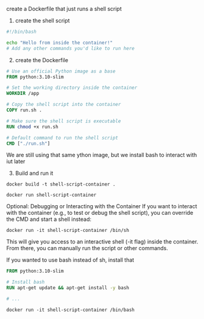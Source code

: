create a Dockerfile that just runs a shell script

1. create the shell script

```bash
#!/bin/bash

echo "Hello from inside the container!"
# Add any other commands you'd like to run here
```

2. create the Dockerfile

```Dockerfile
# Use an official Python image as a base
FROM python:3.10-slim

# Set the working directory inside the container
WORKDIR /app

# Copy the shell script into the container
COPY run.sh .

# Make sure the shell script is executable
RUN chmod +x run.sh

# Default command to run the shell script
CMD ["./run.sh"]
```

We are still using that same ython image, but we install bash to interact with iut later

3. Build and run it

`docker build -t shell-script-container .`

`docker run shell-script-container`

Optional: Debugging or Interacting with the Container
If you want to interact with the container (e.g., to test or debug the shell script), you can override the CMD and start a shell instead:

`docker run -it shell-script-container /bin/sh`

This will give you access to an interactive shell (-it flag) inside the container. From there, you can manually run the script or other commands.

If you wanted to use bash instead of sh, install that

```Dockerfile
FROM python:3.10-slim

# Install bash
RUN apt-get update && apt-get install -y bash

# ...

```

`docker run -it shell-script-container /bin/bash`